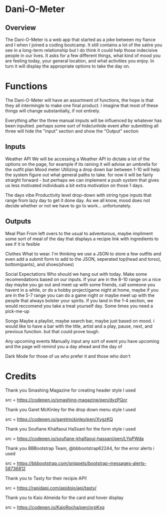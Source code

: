 # Dani-O-Meter

## Overview
The Dani-O-Meter is a web app that started as a joke between my fiance and I when I joined a coding bootcamp. It still contains a lot of the satire you see in a long-term relationship but I do think it could help those indecisive people in our lives. It asks for a few different things, what kind of mood you are feeling today, your general location, and what activities you enjoy. In turn it will display the appropriate options to take the day on.

# Functions
The Dani-O-Meter will have an assortment of functions, the hope is that they all intermingle to make one final product. I imagine that most of these things will change substantially, if not entirely. 

Everything after the three manual imputs will be influenced by whatever has been inputted. perhaps some sort of hide/unhide event after submitting all three will hide the "input" section and show the "Output" section


## Inputs

Weather API
    We will be accessing a Weather API to dictate a lot of the options on the page, for example if its raining it will advise an umbrella for the outfit plan
Mood meter
    Utilizing a drop down bar between 1-10 will help the system figure out what general paths to take. for now it will be fairly straight forward - but perhaps we can implement a push system that gives us less motivated individuals a bit extra motivation on those 1 days.

The days vibe
    Productivity level drop-down with string type inputs that range from lazy day to get it done day. As we all know, mood does not decide whether or not we have to go to work... unfortunately.



## Outputs

Meal Plan
    From left overs to the usual to adventurous, maybe impliment some sort of meal of the day that displays a recipie link with ingredients to see if it is fesible 

Clothes
    What to wear. I'm thinking we use a JSON to store a few outfits and even add a submit form to add to the JSON, seperated top(head and torso), bottom(pants), and shoes(shoes)

Social Expectations
    Who should we hang out with today. Make some recomendations based on our inputs. If your are in the 8-10 range on a nice day maybe you go out and meet up with some friends, call someone you havent in a while, or do a hobby project/game night at home, maybe if you are in the 5-7 range you can do a game night or maybe meet up with the people that always bolster your spirits.  If you land in the 1-4 section, we would reccomend you take a treat yourself day. Some times you need a pick-me-up

Songs
    Maybe a playlist, maybe search bar, maybe just based on mood. i would like to have a bar with the title, artist and a play, pause, next, and previous function. but that could prove tough.

Any upcoming events 
    Manually input any sort of event you have upcoming and the page will remind you a day ahead and the day of

Dark Mode
    for those of us who prefer it and those who don't


# Credits

Thank you Smashing Magazine for creating  header style I used

src = https://codepen.io/smashing-magazine/pen/dyzPQor

Thank you Garet McKinley for the drop down menu style I used

src = https://codepen.io/garetmckinley/pen/XvgzKQ

Thank you Soufiane Khalfaoui HaSsani for the form style i used

src = https://codepen.io/soufiane-khalfaoui-hassani/pen/LYpPWda

Thank you BBBootstrap Team, @bbbootstrap62244, for the error alerts i used

src = https://bbbootstrap.com/snippets/bootstrap-messages-alerts-58736812

Thank you to Tasty for their recipie API!

src = https://rapidapi.com/apidojo/api/tasty/

Thank you to Kaio Almeida for the card and hover display

src = https://codepen.io/KaioRocha/pen/orpKxq
